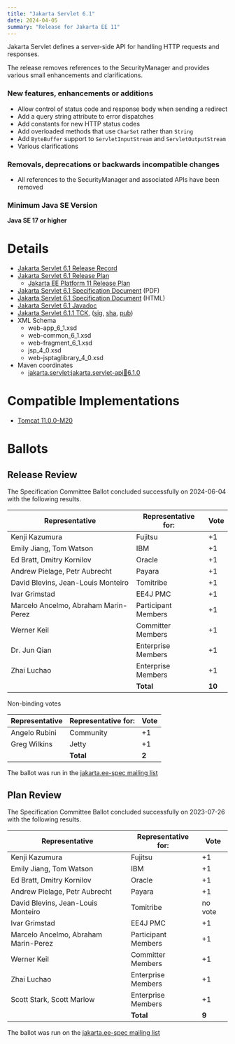 ```yaml
---
title: "Jakarta Servlet 6.1"
date: 2024-04-05
summary: "Release for Jakarta EE 11"
---
```

Jakarta Servlet defines a server-side API for handling HTTP requests and responses.

The release removes references to the SecurityManager and provides various small enhancements and clarifications.

### New features, enhancements or additions
* Allow control of status code and response body when sending a redirect
* Add a query string attribute to error dispatches
* Add constants for new HTTP status codes
* Add overloaded methods that use `CharSet` rather than `String`
* Add `ByteBuffer` support to `ServletInputStream` and `ServletOutputStream`
* Various clarifications

### Removals, deprecations or backwards incompatible changes
* All references to the SecurityManager and associated APIs have been removed

### Minimum Java SE Version
**Java SE 17 or higher**

# Details

* [Jakarta Servlet 6.1 Release Record](https://projects.eclipse.org/projects/ee4j.servlet/releases/6.1.0)
* [Jakarta Servlet 6.1 Release Plan](https://projects.eclipse.org/projects/ee4j.servlet/releases/6.1.0/plan)
  * [Jakarta EE Platform 11 Release Plan](https://jakartaee.github.io/platform/jakartaee11/JakartaEE11ReleasePlan)
* [Jakarta Servlet 6.1 Specification Document](./jakarta-servlet-spec-6.1.pdf) (PDF)
* [Jakarta Servlet 6.1 Specification Document](./jakarta-servlet-spec-6.1.html) (HTML)
* [Jakarta Servlet 6.1 Javadoc](./apidocs)
* [Jakarta Servlet 6.1.1 TCK](https://download.eclipse.org/jakartaee/servlet/6.1/jakarta-servlet-tck-6.1.1.zip), ([sig](https://download.eclipse.org/jakartaee/servlet/6.1/jakarta-servlet-tck-6.1.1.zip.sig), [sha](https://download.eclipse.org/jakartaee/servlet/6.1/jakarta-servlet-tck-6.1.1.zip.sha256), [pub](https://jakarta.ee/specifications/jakartaee-spec-committee.pub))
* XML Schema
  * web-app_6_1.xsd
  * web-common_6_1.xsd
  * web-fragment_6_1.xsd
  * jsp_4_0.xsd
  * web-jsptaglibrary_4_0.xsd
* Maven coordinates
  * [jakarta.servlet:jakarta.servlet-api:jar:6.1.0](https://central.sonatype.com/artifact/jakarta.servlet/jakarta.servlet-api/6.1.0/jar)

# Compatible Implementations

* [Tomcat 11.0.0-M20](https://archive.apache.org/dist/tomcat/tomcat-11/v11.0.0-M20/)

# Ballots

## Release Review

The Specification Committee Ballot concluded successfully on 2024-06-04 with the following results.

| Representative                                 | Representative for: |  Vote   |
|------------------------------------------------|---------------------|---------|
| Kenji Kazumura                                 | Fujitsu             |   +1    |
| Emily Jiang, Tom Watson                        | IBM                 |   +1    |
| Ed Bratt, Dmitry Kornilov                      | Oracle              |   +1    |
| Andrew Pielage, Petr Aubrecht                  | Payara              |   +1    |
| David Blevins, Jean-Louis Monteiro             | Tomitribe           |   +1    |
| Ivar Grimstad                                  | EE4J PMC            |   +1    |
| Marcelo Ancelmo, Abraham Marin-Perez           | Participant Members |   +1    |
| Werner Keil                                    | Committer Members   |   +1    |
| Dr. Jun Qian                                   | Enterprise Members  |   +1    |
| Zhai Luchao                                    | Enterprise Members  |   +1    |
|                                                | **Total**           |  **10** |

Non-binding votes

| Representative                                 | Representative for: |  Vote   |
|------------------------------------------------|---------------------|---------|
| Angelo Rubini                                  | Community           |   +1    |
| Greg Wilkins                                   | Jetty               |   +1    |
|                                                | **Total**           |  **2**  |

The ballot was run in the [jakarta.ee-spec mailing list](https://www.eclipse.org/lists/jakarta.ee-spec/msg03382.html)

## Plan Review

The Specification Committee Ballot concluded successfully on 2023-07-26 with the following results.

| Representative                                 | Representative for: |  Vote   |
|------------------------------------------------|---------------------|---------|
| Kenji Kazumura                                 | Fujitsu             |   +1    |
| Emily Jiang, Tom Watson                        | IBM                 |   +1    |
| Ed Bratt, Dmitry Kornilov                      | Oracle              |   +1    |
| Andrew Pielage, Petr Aubrecht                  | Payara              |   +1    |
| David Blevins, Jean-Louis Monteiro             | Tomitribe           | no vote |
| Ivar Grimstad                                  | EE4J PMC            |   +1    |
| Marcelo Ancelmo, Abraham Marin-Perez           | Participant Members |   +1    |
| Werner Keil                                    | Committer Members   |   +1    |
| Zhai Luchao                                    | Enterprise Members  |   +1    |
| Scott Stark, Scott Marlow                      | Enterprise Members  |   +1    |
|                                                | **Total**           | **9**   |

The ballot was run on the [jakarta.ee-spec mailing list](https://www.eclipse.org/lists/jakarta.ee-spec/msg03017.html)
